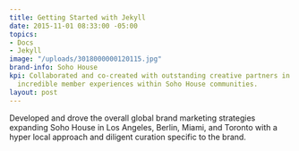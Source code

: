 ```yaml
---
title: Getting Started with Jekyll
date: 2015-11-01 08:33:00 -05:00
topics:
- Docs
- Jekyll
image: "/uploads/3018000000120115.jpg"
brand-info: Soho House
kpi: Collaborated and co-created with outstanding creative partners in order to build
  incredible member experiences within Soho House communities.
layout: post
---
```


Developed and drove the overall global brand marketing strategies expanding Soho House in Los Angeles, Berlin, Miami, and Toronto with a hyper local approach and diligent curation specific to the brand. 

